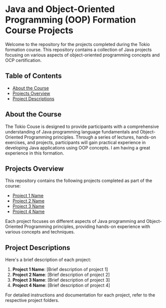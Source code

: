 # Java and Object-Oriented Programming (OOP) Formation Course Projects

Welcome to the repository for the projects completed during the Tokio formation course. This repository contains a collection of Java projects focusing on various aspects of object-oriented programming concepts and OCP certification.

## Table of Contents

- [About the Course](#about-the-course)
- [Projects Overview](#projects-overview)
- [Project Descriptions](#project-descriptions)

## About the Course

The Tokio Couse is designed to provide participants with a comprehensive understanding of Java programming language fundamentals and Object-Oriented Programming principles. Through a series of lectures, hands-on exercises, and projects, participants will gain practical experience in developing Java applications using OOP concepts. I am having a great experience in this formation.

## Projects Overview

This repository contains the following projects completed as part of the course:

- [Project 1 Name](#project-1-name)
- [Project 2 Name](#project-2-name)
- [Project 3 Name](#project-3-name)
- [Project 4 Name](#project-4-name)

Each project focuses on different aspects of Java programming and Object-Oriented Programming principles, providing hands-on experience with various concepts and techniques.

## Project Descriptions

Here's a brief description of each project:

1. **Project 1 Name**: [Brief description of project 1]
2. **Project 2 Name**: [Brief description of project 2]
3. **Project 3 Name**: [Brief description of project 3]
4. **Project 4 Name**: [Brief description of project 4]

For detailed instructions and documentation for each project, refer to the respective project folders.

